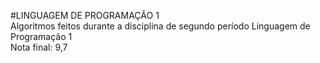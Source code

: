 #LINGUAGEM DE PROGRAMAÇÃO 1  
Algoritmos feitos durante a disciplina de segundo período Linguagem de Programação 1  
Nota final: 9,7
